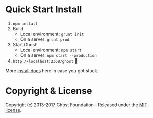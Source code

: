 # Quick Start Install

1. `npm install`
1. Build
    - Local environment: `grunt init`
    - On a server: `grunt prod`
1. Start Ghost!
    - Local environment: `npm start`
    - On a server: `npm start --production`
1. `http://localhost:2368/ghost` :tada:

More [install docs](http://support.ghost.org/installation/) here in case you got stuck.

<a name="getting-started"></a>

# Copyright & License

Copyright (c) 2013-2017 Ghost Foundation - Released under the [MIT license](LICENSE).

